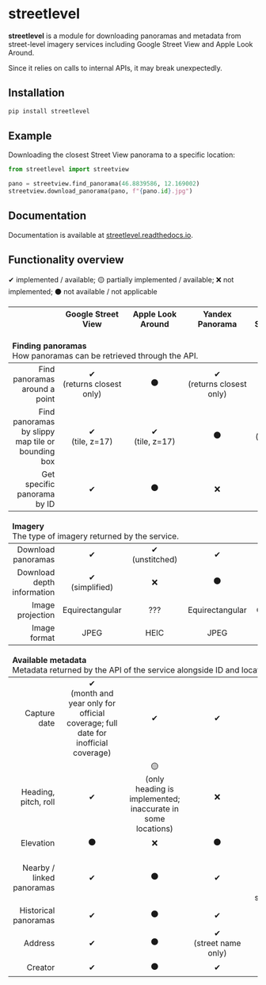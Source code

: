 # streetlevel
**streetlevel** is a module for downloading panoramas and metadata from street-level imagery services including Google Street View and Apple Look Around.

Since it relies on calls to internal APIs, it may break unexpectedly.

## Installation
```sh
pip install streetlevel
```

## Example
Downloading the closest Street View panorama to a specific location:

```python
from streetlevel import streetview

pano = streetview.find_panorama(46.8839586, 12.169002)
streetview.download_panorama(pano, f"{pano.id}.jpg")
```

## Documentation
Documentation is available at [streetlevel.readthedocs.io](https://streetlevel.readthedocs.io/).

## Functionality overview
✔ implemented / available; 🟡 partially implemented / available; ❌ not implemented; ⚫ not available / not applicable

<table>
  <thead>
    <th></th>
    <th align="center">Google Street View</th>
    <th align="center">Apple Look Around</th>
    <th align="center">Yandex Panorama</th>
    <th align="center">Bing Streetside</th>
    <th align="center">Mapy.cz Panorama</th>
  </thead>
  <thead>
    <td colspan="6" style="padding-top:20px"><b>Finding panoramas</b><br>
      How panoramas can be retrieved through the API.
    </td>
  </thead>
  <tr>
    <td align="right">Find panoramas around a point</td>
    <td align="center">✔<br>
      (returns closest only)
    </td>
    <td align="center">⚫</td>
    <td align="center">✔<br>
      (returns closest only)
    </td>
    <td align="center">✔</td>
    <td align="center">✔<br>
      (returns closest only)
    </td>
  </tr>
  <tr>
    <td align="right">Find panoramas by slippy map tile or bounding box</td>
    <td align="center">✔<br>
      (tile, z=17)
    </td>
    <td align="center">✔<br>
      (tile, z=17)
    </td>
    <td align="center">⚫</td>
    <td align="center">✔<br>
      (bounding box)
    </td>
    <td align="center">⚫</td>
  </tr>
  <tr>
    <td align="right">Get specific panorama by ID</td>
    <td align="center">✔</td>
    <td align="center">⚫</td>
    <td align="center">❌</td>
    <td align="center">✔</td>
    <td align="center">✔</td>
  </tr>
  <thead>
    <td colspan="6" style="padding-top:20px"><b>Imagery</b><br>
      The type of imagery returned by the service.
    </td>
  </thead>
  <tr>
    <td align="right">Download panoramas</td>
    <td align="center">✔</td>
    <td align="center">✔<br>(unstitched)</td>
    <td align="center">✔</td>
    <td align="center">✔</td>
    <td align="center">✔</td>
  </tr>
  <tr>
    <td align="right">Download depth information</td>
    <td align="center">✔<br>(simplified)</td>
    <td align="center">❌</td>
    <td align="center">⚫</td>
    <td align="center">⚫</td>
    <td align="center">⚫<br></td>
  </tr>
  <tr>
    <td align="right">Image projection</td>
    <td align="center">Equirectangular</td>
    <td align="center">???</td>
    <td align="center">Equirectangular</td>
    <td align="center">Cubemap</td>
    <td align="center">Equirectangular</td>
  </tr>
  <tr>
    <td align="right">Image format</td>
    <td align="center">JPEG</td>
    <td align="center">HEIC</td>
    <td align="center">JPEG</td>
    <td align="center">JPEG</td>
    <td align="center">JPEG</td>
  </tr>
  <thead>
    <td colspan="6" style="padding-top:20px"><b>Available metadata</b><br>
      Metadata returned by the API of the service alongside ID and location.
    </td>
  </thead>
  <tr>
    <td align="right">Capture date</td>
    <td align="center">✔<br>
      (month and year only for official coverage; full date for inofficial coverage)
    </td>
    <td align="center">✔</td>
    <td align="center">✔</td>
    <td align="center">✔</td>
    <td align="center">✔</td>
  </tr>
  <tr>
    <td align="right">Heading, pitch, roll</td>
    <td align="center">✔</td>
    <td align="center">🟡<br>(only heading is implemented; inaccurate in some locations)</td>
    <td align="center">❌</td>
    <td align="center">✔</td>
    <td align="center">✔<br></td>
  </tr>
  <tr>
    <td align="right">Elevation</td>
    <td align="center">⚫</td>
    <td align="center">❌</td>
    <td align="center">⚫</td>
    <td align="center">✔</td>
    <td align="center">✔</td>
  </tr>
  <tr>
    <td align="right">Nearby / linked panoramas</td>
    <td align="center">✔</td>
    <td align="center">⚫</td>
    <td align="center">✔</td>
    <td align="center">✔<br>
      (previous and next image in sequence)
    </td>
    <td align="center">✔</td>
  </tr>
  <tr>
    <td align="right">Historical panoramas</td>
    <td align="center">✔</td>
    <td align="center">⚫</td>
    <td align="center">✔</td>
    <td align="center">⚫</td>
    <td align="center">✔</td>
  </tr>
  <tr>
    <td align="right">Address</td>
    <td align="center">✔</td>
    <td align="center">⚫</td>
    <td align="center">✔<br>(street name only)</td>
    <td align="center">⚫</td>
    <td align="center">⚫</td>
  </tr>
  <tr>
    <td align="right">Creator</td>
    <td align="center">✔</td>
    <td align="center">⚫</td>
    <td align="center">✔</td>
    <td align="center">⚫</td>
    <td align="center">✔</td>
  </tr>
</table>

